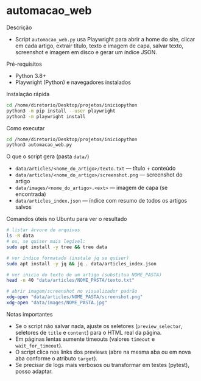# automacao_web

Descrição
- Script `automacao_web.py` usa Playwright para abrir a home do site, clicar em cada artigo, extrair título, texto e imagem de capa, salvar texto, screenshot e imagem em disco e gerar um índice JSON.

Pré-requisitos
- Python 3.8+
- Playwright (Python) e navegadores instalados

Instalação rápida
```bash
cd /home/diretorio/Desktop/projetos/iniciopython
python3 -m pip install --user playwright
python3 -m playwright install
```

Como executar
```bash
cd /home/diretorio/Desktop/projetos/iniciopython
python3 automacao_web.py
```

O que o script gera (pasta `data/`)
- `data/articles/<nome_do_artigo>/texto.txt`  — título + conteúdo
- `data/articles/<nome_do_artigo>/screenshot.png` — screenshot do artigo
- `data/images/<nome_do_artigo>.<ext>` — imagem de capa (se encontrada)
- `data/articles_index.json` — índice com resumo de todos os artigos salvos

Comandos úteis no Ubuntu para ver o resultado
```bash
# listar árvore de arquivos
ls -R data
# ou, se quiser mais legível:
sudo apt install -y tree && tree data

# ver índice formatado (instale jq se quiser)
sudo apt install -y jq && jq . data/articles_index.json

# ver inicio do texto de um artigo (substitua NOME_PASTA)
head -n 40 "data/articles/NOME_PASTA/texto.txt"

# abrir imagem/screenshot no visualizador padrão
xdg-open "data/articles/NOME_PASTA/screenshot.png"
xdg-open "data/images/NOME_PASTA.jpg"
```

Notas importantes
- Se o script não salvar nada, ajuste os seletores (`preview_selector`, seletores de `title` e `content`) para o HTML real da página.
- Em páginas lentas aumente timeouts (valores `timeout` e `wait_for_timeout`).
- O script clica nos links dos previews (abre na mesma aba ou em nova aba conforme o atributo `target`).
- Se precisar de logs mais verbosos ou transformar em testes (pytest), posso adaptar.


